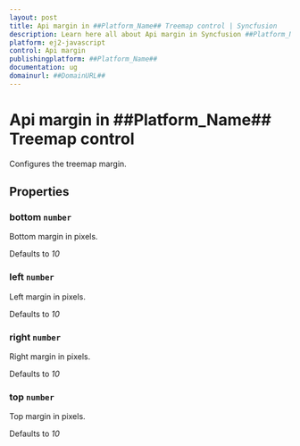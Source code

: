 ```yaml
---
layout: post
title: Api margin in ##Platform_Name## Treemap control | Syncfusion
description: Learn here all about Api margin in Syncfusion ##Platform_Name## Treemap control of Syncfusion Essential JS 2 and more.
platform: ej2-javascript
control: Api margin 
publishingplatform: ##Platform_Name##
documentation: ug
domainurl: ##DomainURL##
---
```


# Api margin in ##Platform_Name## Treemap control

Configures the treemap margin.

## Properties

### bottom `number`

Bottom margin in pixels.

Defaults to *10*

### left `number`

Left margin in pixels.

Defaults to *10*

### right `number`

Right margin in pixels.

Defaults to *10*

### top `number`

Top margin in pixels.

Defaults to *10*
